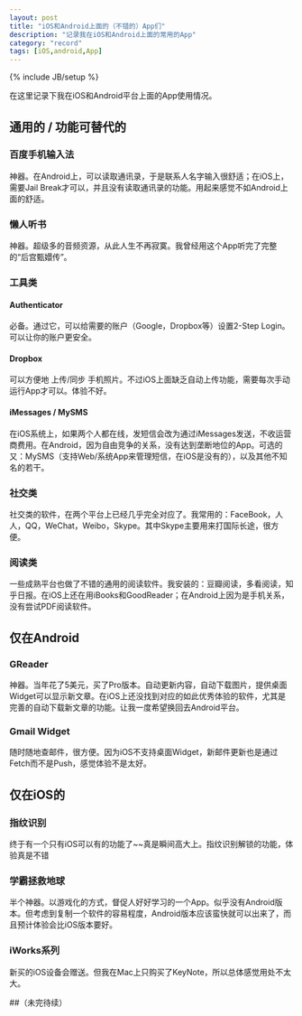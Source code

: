 ```yaml
---
layout: post
title: "iOS和Android上面的（不错的）App们"
description: "记录我在iOS和Android上面的常用的App"
category: "record"
tags: [iOS,android,App]
---
```

{% include JB/setup %}

在这里记录下我在iOS和Android平台上面的App使用情况。

## 通用的 / 功能可替代的

### 百度手机输入法
神器。在Android上，可以读取通讯录，于是联系人名字输入很舒适；在iOS上，需要Jail Break才可以，并且没有读取通讯录的功能。用起来感觉不如Android上面的舒适。

### 懒人听书
神器。超级多的音频资源，从此人生不再寂寞。我曾经用这个App听完了完整的“后宫甄嬛传”。

### 工具类
#### Authenticator
必备。通过它，可以给需要的账户（Google，Dropbox等）设置2-Step Login。可以让你的账户更安全。
#### Dropbox
可以方便地 上传/同步 手机照片。不过iOS上面缺乏自动上传功能，需要每次手动运行App才可以。体验不好。
#### iMessages / MySMS
在iOS系统上，如果两个人都在线，发短信会改为通过iMessages发送，不收运营商费用。在Android，因为自由竞争的关系，没有达到垄断地位的App。可选的又：MySMS（支持Web/系统App来管理短信，在iOS是没有的），以及其他不知名的若干。

### 社交类
社交类的软件，在两个平台上已经几乎完全对应了。我常用的：FaceBook，人人，QQ，WeChat，Weibo，Skype。其中Skype主要用来打国际长途，很方便。

### 阅读类
一些成熟平台也做了不错的通用的阅读软件。我安装的：豆瓣阅读，多看阅读，知乎日报。在iOS上还在用iBooks和GoodReader；在Android上因为是手机关系，没有尝试PDF阅读软件。

## 仅在Android
### GReader
神器。当年花了5美元，买了Pro版本。自动更新内容，自动下载图片，提供桌面Widget可以显示新文章。在iOS上还没找到对应的如此优秀体验的软件，尤其是完善的自动下载新文章的功能。让我一度希望换回去Android平台。
### Gmail Widget
随时随地查邮件，很方便。因为iOS不支持桌面Widget，新邮件更新也是通过Fetch而不是Push，感觉体验不是太好。

## 仅在iOS的
### 指纹识别
终于有一个只有iOS可以有的功能了~~真是瞬间高大上。指纹识别解锁的功能，体验真是不错
### 学霸拯救地球
半个神器。以游戏化的方式，督促人好好学习的一个App。似乎没有Android版本。但考虑到复制一个软件的容易程度，Android版本应该蛮快就可以出来了，而且预计体验会比iOS版本要好。
### iWorks系列
新买的iOS设备会赠送。但我在Mac上只购买了KeyNote，所以总体感觉用处不太大。


##（未完待续）